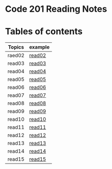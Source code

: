 # Code 201 Reading Notes
# **Tables of contents**

| Topics   | example| 
|-----------|-----------|
| raed02 |[read02](https://basel-almousa.github.io/Reading-Notes-201/read02)|
| read03 |[read03](https://basel-almousa.github.io/Reading-Notes-201/read03)|
| read04 |[read04](https://basel-almousa.github.io/Reading-Notes-201/read04)|
| read05 |[read05](https://basel-almousa.github.io/Reading-Notes-201/read05)|
| read06 |[read06](https://basel-almousa.github.io/Reading-Notes-201/read06)|
| read07 |[read07](https://basel-almousa.github.io/Reading-Notes-201/read07)|
| read08 |[read08](https://basel-almousa.github.io/Reading-Notes-201/read08)|
| read09 |[read09](https://basel-almousa.github.io/Reading-Notes-201/read09)|
| read10 |[read10](https://basel-almousa.github.io/Reading-Notes-201/read10)|
| read11 |[read11](https://basel-almousa.github.io/Reading-Notes-201/read11)|
| read12 |[read12](https://basel-almousa.github.io/Reading-Notes-201/read12)|
| read13 |[read13](https://basel-almousa.github.io/Reading-Notes-201/read13)|
| read14 |[read14](https://basel-almousa.github.io/Reading-Notes-201/read14)|
| read15 |[read15](https://basel-almousa.github.io/Reading-Notes-201/read15)|